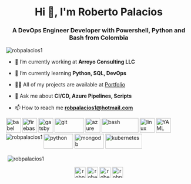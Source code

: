 <h1 align="center">Hi 👋, I'm Roberto Palacios</h1>
<h3 align="center">A DevOps Engineer Developer with Powershell, Python and Bash from Colombia</h3>

<p align="left"> <img src="https://komarev.com/ghpvc/?username=robpalacios1" alt="robpalacios1" /> </p>

- 🔭 I’m currently working at **Arroyo Consulting LLC**

- 🌱 I’m currently learning **Python, SQL, DevOps**

- 👨‍💻 All of my projects are available at [Portfolio](https://robpalacios1.github.io/)

- 💬 Ask me about **CI/CD, Azure Pipelines, Scripts**

- 📫 How to reach me **robpalacios1@hotmail.com**

<p align="left"><img src="https://www.vectorlogo.zone/logos/babeljs/babeljs-icon.svg" alt="babel" width="40" height="40"/> <img src="https://www.vectorlogo.zone/logos/firebase/firebase-icon.svg" alt="firebase" width="40" height="40"/> <img src="https://www.vectorlogo.zone/logos/gatsbyjs/gatsbyjs-icon.svg" alt="gatsby" width="40" height="40"/> <img 
src="https://www.vectorlogo.zone/logos/git-scm/git-scm-ar21.svg" alt="git" width="80" height="40"/> <img
src="https://www.vectorlogo.zone/logos/microsoft_azure/microsoft_azure-icon.svg" alt="azure" width="40" height="40"/> <img 
src="https://www.vectorlogo.zone/logos/gnu_bash/gnu_bash-official.svg" alt="bash" width="100" height="40"/> <img
src="https://www.vectorlogo.zone/logos/linux/linux-icon.svg" alt="linux" width="40" height="40"/> <img
src="https://www.vectorlogo.zone/logos/yaml/yaml-ar21.svg" alt="YAML" width="40" height="40"/> <img
src="https://www.vectorlogo.zone/logos/python/python-ar21.svg" alt="python" width="80" height="40"/> <img                                     src="https://www.vectorlogo.zone/logos/mongodb/mongodb-ar21.svg" alt="mongodb" width="80" height="40"/> <img                          
src="https://www.vectorlogo.zone/logos/kubernetes/kubernetes-ar21.svg" alt="kubernetes" width="100" height="40"/> <img 

<p><img align="left" src="https://github-readme-stats.vercel.app/api/top-langs/?username=robpalacios1&layout=compact&hide=html" alt="robpalacios1" /></p>

<p>&nbsp;<img align="center" src="https://github-readme-stats.vercel.app/api?username=robpalacios1&show_icons=true" alt="robpalacios1" /></p>

<p align="center">
<a href="https://twitter.com/robpalacios11" target="blank"><img align="center" src="https://cdn.jsdelivr.net/npm/simple-icons@3.0.1/icons/twitter.svg" alt="robpalacios11" height="30" width="30" /></a>
<a href="https://linkedin.com/in/roberto-palacios-32917654" target="blank"><img align="center" src="https://cdn.jsdelivr.net/npm/simple-icons@3.0.1/icons/linkedin.svg" alt="roberto-palacios-32917654" height="30" width="30" /></a>
<a href="https://fb.com/roberto.palacios.397" target="blank"><img align="center" src="https://cdn.jsdelivr.net/npm/simple-icons@3.0.1/icons/facebook.svg" alt="roberto.palacios.397" height="30" width="30" /></a>
<a href="https://www.hackerrank.com/robpalacios1" target="blank"><img align="center" src="https://cdn.jsdelivr.net/npm/simple-icons@3.0.1/icons/hackerrank.svg" alt="robpalacios1" height="30" width="30" /></a>
</p>
